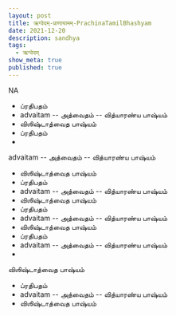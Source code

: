 ```yaml
---
layout: post
title: ऋग्वेदम्-प्राणायामम्-PrachinaTamilBhashyam
date: 2021-12-20
description: sandhya
tags:
  - ऋग्वेदम्
show_meta: true
published: true
---
```



NA
- ப்ரதிபதம்
- advaitam
        -- அத்வைதம்
        -- வித்யாரண்ய பாஷ்யம்
- விஶிஷ்டாத்வைத பாஷ்யம்
- ப்ரதிபதம்
- 
advaitam
        -- அத்வைதம்
        -- வித்யாரண்ய பாஷ்யம்
- விஶிஷ்டாத்வைத பாஷ்யம்
- ப்ரதிபதம்
- advaitam
        -- 
அத்வைதம்
        -- வித்யாரண்ய பாஷ்யம்
- விஶிஷ்டாத்வைத பாஷ்யம்
- ப்ரதிபதம்
- advaitam
        -- அத்வைதம்
        -- 
வித்யாரண்ய பாஷ்யம்
- விஶிஷ்டாத்வைத பாஷ்யம்
- ப்ரதிபதம்
- advaitam
        -- அத்வைதம்
        -- வித்யாரண்ய பாஷ்யம்
- 
விஶிஷ்டாத்வைத பாஷ்யம்
- ப்ரதிபதம்
- advaitam
        -- அத்வைதம்
        -- வித்யாரண்ய பாஷ்யம்
- விஶிஷ்டாத்வைத பாஷ்யம்
